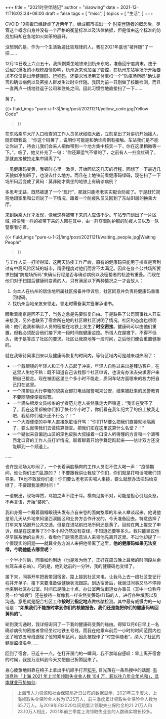 +++
title = "2021时空伴随记"
author = "xiaowing"
date = 2021-12-11T16:02:34+08:00
draft = false
tags =  [
    "misc",
    ]
topics = [
    "生活",
]
+++

CVOID-19病毒已经肆虐了近两年了。继成都市搞出一个 [时空伴随者](https://www.163.com/dy/article/GO4KEJS10534A4RM.html)的概念后，尽管这个概念自身并没有一个严格的衡量标准以及法律依据，但是借由这个标准的防疫加码却在各地如火如荼的展开。

没想到的是，作为一个生活轨迹比较规律的人，我在2021年底也"被伴随"了一把......

<!--more-->

12月10日晚上六点五十，我照例乘坐地铁来到杭州东站，准备回宁度周末。由于受绍兴爆发的小规模疫情影响，杭州近来也加强了管控，在杭州东站等场所开始要求不仅仅是出示[健康码](https://baike.baidu.com/item/%E5%81%A5%E5%BA%B7%E7%A0%81/24365975)、[行程码](https://xc.caict.ac.cn/help.html)，还要求当场用支付宝扫一个"防疫场所码"确认是否和确诊病例以及密接人群发生过时空伴随。我因为前一日刚做了核酸检测，而且一直两点一线地往返于公司和住处之间，因此习惯性地直接扫了一下......

黄了。

{{< fluid_imgs
  "pure-u-1-3|/img/post/20211211/yellow_code.jpg|Yellow Code"
>}}

在东站乘车大厅入口检查的工作人员见状如临大敌，立刻拿出了对讲机开始摇人，随即跟我说：“你这个码黄了，说明你可能是和确诊病例有接触。车站我们是不能让你进了，待会儿我们会来人把你带到一个地方集中核实一下，你在这里稍微等一下。”。临了，她又补充了一句：“你还算运气不错的了，之前有人一扫变红码了，那就直接被拉走集中隔离了”。

一见健康码变黄，我顿时心里一激灵，开始回忆这几天的行程。回想了一下最近几天貌似净加班了，也没去什么地方。而且在上地铁前看健康码绿码，现在扫了一下场所码后变成了黄码：莫非刚才乘坐的地铁上有确诊病例？

多思考无益，既然被逮了一个“现行”，那就只能老老实实配合防疫了。于是赶忙简短地跟家里和公司说了一下情况，跟着一个防疫队员又回到了东站B1层的换乘大厅。

来到换乘大厅才发现，像我这样被带下来的人应该不少。车站专门划出了一片区域, 把像我一样的被带下来的人围在其中，由一群穿着防护服的防疫人员以及一队警察看守着。

{{< fluid_imgs
  "pure-u-1-2|/img/post/20211211/waiting_people.jpg|Waiting People"
>}}

与工作人员一打听得知，这两天防疫工作严峻，原有的健康码只能用于排查是否到过有中高风险区域的城市，精密程度对他们而言不太满足。因此在各个公共场所要求扫描“防疫场所码”来确认行程是否与确诊病例以及密接者的轨迹有重叠。而现在他们对于扫描后健康码变黄的人，只有满足以下两种情况之一才会放人：

1. 向本人在杭州的居住地所属社区报备并申诉后，社区同意并负责将健康码重置回绿码。
2. 找杭州当地亲友来领走，领走时需备案并签署承诺书。

眼瞅着南京是回不去了，当务之急是先要恢复自由。于是联系了公司同事找人开车来接我，另外也联系了宿舍所在地的社区跟社区说明了情况。社区的态度也很明确：他们说我和确诊人员的密接在地铁上发生了**时空密接**。健康码可以由他们重置，但我必须配合他们接下来一段时间做健康监控。所谓人在屋檐下，不得不低头，我于是答应了社区的要求。社区让我原地等一段时间，之后他们便会重置健康码。

就在我等待同事到来以及健康码恢复的时间内，等待区域内可是越来越热闹了：

- 一个戴眼镜的年轻人和工作人员起了冲突，年轻人自称过来出差拜访客户，在这里人生地不熟：既不知道自己该找那个社区申诉，也没有办法去央求客户来把自己接走。现在被困这里三个多小时不能走，质问车站方面哪来的权力把自己扣在这里。
- 一个携带巨大行李箱的貌美女郎打电话报警喊来公安，结果被赶来的民警教育不要随随便便报假警。
- 一个满头银发文质彬彬的学者范儿老人突然暴走大声嚷道：“我实在受不了了，我在这里都被你们扣了快七个小时了，你们看在我年纪大了的份上放我走吧，我给你们磕头还不行么？！”
- 一个大腹便便的中年人直接飙脏话开骂：“你们TM要么把我们直接就地隔离了，要么就带我们去做核算筛查。把我们扣在这里这算什么名堂？！”
- 一个疑似来自偏远山区的深色皮肤大叔操着一口没人听得懂的方言和一个满嘴西北口音的工作人员打听情况，聊着聊着开始手舞足蹈起来——估计双方还没能聊到一个频道上。

......

也许是现场太吵闹了，一个长着满脸横肉的工作人员忍不住大喝一声：“疫情期间，谁让你们出门乱跑的？！不要跟我讲让我放了你们，你们就是打电话喊我们领导来，TA也不敢放你们走！你们要么老老实实喊人来接，要么就想办法把码给变绿了，不要跟我浪费时间！”

一语既出，现场哗然，骂娘之声不绝于耳。横肉见势不对，可能是担心引起众怒，不再言语，开始“装死”。

我和身旁一个戴着圆框眼镜头发有点自来卷的面向憨厚的年亲人攀谈起来。他说他是前几天从外地来阿里西溪园区和业务方合作开发的，今天准备回去。特意选择了打车来东站避开公共交通，但是在进站前扫场所码还是黄了。目前在网上提交了申诉，但是在这里等了3个多小时仍然没有变绿，不知道还要等多久。我只能建议他尽早联系他的业务方，看看他们是否愿意派人来领他先离开这里。不过他却提了一个很现实的问题——就算业务方派人来把他带离了这里，**他的健康码如果无法变绿，今晚他能去哪里呢**？

一个半小时后，同事如约到达（也是难为他了，正好在周五晚上最堵的时间段从余杭驾车来东站）。巧的是，他到达前的一分钟，我的健康码也变绿了。

接下来，同事开车把我带回宿舍。路上接到社区来电，让我马上去一趟社区登记行程并开单子，接下来要准备做健康状况跟踪。到达宿舍后，我谢过同事又马不停蹄地来到社区办公室。时间已是晚上十点，办公室两位街道女办事员（其中一位称呼另一位“嫂嫂”）还在接待一群像我一样突然变黄码/红码的人，进行各种填表以及沟通，意思就是配合社区工作**按时**到**指定地点**做核酸检测。其中最有威慑力的一句话是：“**如果我们不能按时拿到你们的核酸报告，我们还是能把你们的健康码转回黄码的**”。

轮到我沟通时，我详细询问了一下我的健康码变黄的缘由。得知12月6日早上一名确诊病例的密接者曾经坐过地铁五号线，而我在他乘车前后一小时的时间范围内也坐了地铁五号线途径了他的乘车区间，因此被视作了“时空伴随者”，纳入了社区的健康监控名单......

回到了宿舍，已近十一点。在打开房门的一瞬间，我不禁暗自感叹：早上离开宿舍的时候，我是万没料到今天又把自己折腾回来了。

身心疲惫地斜靠在椅子上拿出手机顺手打开[知乎](https://www.zhihu.com), 目光落在一条热搜中的话题: [有消息称「上海 2021 年上半年领取失业金人数 104 万，超以往八年全年总和」，具体就业形势如何](https://www.zhihu.com/question/505004356):

> 上海市人力资源和社会保障局近日公布的数据显示，2021年三季度末，上海领取失业保险金人数为17.35万人，前三季度累计领取失业保险金人数为65.7万人。与2019年和2020年同期累计领取失业保险金的21.21万人和23.10万人相比，2021年前三季度上海领取失业金的人数确实增长较多。